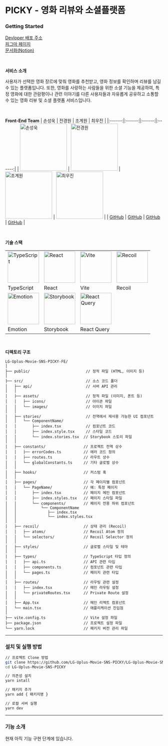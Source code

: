 # PICKY - 영화 리뷰와 소셜플랫폼

### Getting Started
[Devloper 배포 주소](https://d3hxz5yj62y98w.cloudfront.net/)<br />
[피그마 페이지](https://www.figma.com/design/rpAlhiLds5pygwPfPpD4lp/PICKY-%EB%94%94%EC%9E%90%EC%9D%B8-%EC%99%84%EC%84%B1%EB%B3%B8?node-id=0-1&node-type=canvas&t=pwFCyVmMoN1a41le-0)<br />
[문서화(Notion)](https://glass-joggers-e59.notion.site/PICKY-13c9fc77f3f6802ab7f1c2ee59b3aa8c?pvs=74)

<br />

**서비스 소개**

사용자가 선택한 영화 장르에 맞춰 영화를 추천받고, 영화 정보를 확인하며 리뷰를 남길 수 있는 플랫폼입니다. 또한, 영화를 사랑하는 사람들을 위한 소셜 기능을 제공하여, 특정 영화에 대한 관람평이나 관련 이야기를 다른 사용자들과 자유롭게 공유하고 소통할 수 있는 영화 리뷰 및 소셜 플랫폼 서비스입니다.

<br />

**Front-End Team**
| 손성욱 | 전경원 | 조계원 | 최우진 |
|:------:|:------:|:------:|:------:|
| <img src="https://file.notion.so/f/f/d159176b-8a5a-4fae-a499-a6b9c2e1223d/2351e242-b110-4be6-ad0c-a07ec7e6c6ce/backiee-114650-landscape.jpg?table=block&id=bdf1a80d-fbc1-4da6-9e70-19f7c0cd5457&spaceId=d159176b-8a5a-4fae-a499-a6b9c2e1223d&expirationTimestamp=1732104000000&signature=LxN95XbXW1wJFLMG0Jo_I6XrBmTMGTd76QEQvzmTyzI&downloadName=backiee-114650-landscape.jpg" alt="손성욱" width="150"> | <img src="https://file.notion.so/f/f/d159176b-8a5a-4fae-a499-a6b9c2e1223d/579c930d-a289-498c-9dc2-b4b330d00546/image.png?table=block&id=805216e1-85b0-4848-9d36-96b94717e524&spaceId=d159176b-8a5a-4fae-a499-a6b9c2e1223d&expirationTimestamp=1732104000000&signature=MMJ5H-YqKw-bYhgkq2078lijjHURjIHg8zB7lj8bidE&downloadName=image.png" alt="전경원" width="150"> | <img src="https://file.notion.so/f/f/9d089367-0265-42a0-92e2-be8f7a71ae5c/e72b3891-1cb8-4634-81a9-7f96534343c4/KakaoTalk_Photo_2024-10-17-13-00-48.jpeg?table=block&id=12288bd9-c3fa-80d9-a018-dfc5340d7a8d&spaceId=9d089367-0265-42a0-92e2-be8f7a71ae5c&expirationTimestamp=1732032000000&signature=FiuH-wMhwt6ex5FfbEhLxa9dVWNpqTytGZR6ot8N-fs&downloadName=KakaoTalk_Photo_2024-10-17-13-00-48.jpeg" alt="조계원" width="150"> | <img src="https://file.notion.so/f/f/d159176b-8a5a-4fae-a499-a6b9c2e1223d/1579be69-c804-454e-a0a7-06025a43bee5/4DF130E8-789E-4E5A-A674-76B8AF35F325_1_105_c.jpeg?table=block&id=5014ba8a-8e41-4702-aad6-2506985df477&spaceId=d159176b-8a5a-4fae-a499-a6b9c2e1223d&expirationTimestamp=1732104000000&signature=2gEJBu2aHawbwgdGddxmbVxqNyZn0A-XgK1EH0QtnJ8&downloadName=4DF130E8-789E-4E5A-A674-76B8AF35F325_1_105_c.jpeg" alt="최우진" width="150"> |
| [GitHub](https://github.com/ssohn3) | [GitHub](https://github.com/jeonkyungwon) | [GitHub](https://github.com/JGW-Korea) | [GitHub](https://github.com/jinnius02) |

<br />

**기술 스택**

|  |  |  |  |
|-----------------|----------------|----------------|----------------|
| <img src="https://i.namu.wiki/i/EY559r31H-um8uTtptPIbCZoBGxsumSlwEH0T_rA6WmxQq1UwqyAf3cJQJXN7Fv5CoEz0kv5CBXzjkkPU_XWig.svg" alt="TypeScript" width="100"> | <img src="https://github.com/user-attachments/assets/e3b49dbb-981b-4804-acf9-012c854a2fd2" alt="React" width="100"> | <img src="https://ko.vite.dev/logo.svg" alt="Vite" width="100"> | <img src="https://encrypted-tbn0.gstatic.com/images?q=tbn:ANd9GcSii2UcY9fK5WXXPfa2z7urgqOcq63L5SObJQ&s" alt="Recoil" width="100"> |
| TypeScript | React | Vite | Recoil |
| <img src="https://encrypted-tbn0.gstatic.com/images?q=tbn:ANd9GcTKIe10L8m6JqDfjl_5BFRTz8yHoowQUgW6cA&s" alt="Emotion" width="100"> | <img src="https://blog.kakaocdn.net/dn/997rV/btsIkARkTej/PdtiBI82EnMzFQjgHkbuI1/img.png" alt="Storybook" width="100"> | <img src="https://t1.kakaocdn.net/kakao_tech/image/2022/06/images/01.png" alt="React Query" width="100"> |  |
| Emotion | Storybook | React Query |  |

<br />

**디렉토리 구조**

```planeText
LG-Uplus-Movie-SNS-PICKY-FE/
│
├── public/                         // 정적 파일 (HTML, 이미지 등)
│   
├── src/                            // 소스 코드 폴더
│   ├── api/                        // 서버 API 관리
│   │
│   ├── assets/                     // 정적 파일 (이미지, 폰트 등)
│   │   ├── icons/                  // 아이콘 파일
│   │   └── images/                 // 이미지 파일
│   │
│   ├── stories/                    // 전역에서 재사용 가능한 UI 컴포넌트
│   │   └── ComponentName/
│   │       ├── index.tsx           // 컴포넌트 코드
│   │       ├── index.style.tsx     // 스타일 코드
│   │       └── index.stories.tsx  // Storybook 스토리 파일
│   │
│   ├── constants/                 // 프로젝트 전역 상수
│   │   ├── errorCodes.ts          // 에러 코드 정의
│   │   ├── routes.ts              // 라우트 상수
│   │   └── globalConstants.ts     // 기타 글로벌 상수
│   │
│   ├── hooks/                     // 커스텀 훅
│   │
│   ├── pages/                     // 각 페이지별 컴포넌트
│   │   └── PageName/              // 예: 특정 페이지
│   │       ├── index.tsx          // 페이지 메인 컴포넌트
│   │       ├── index.styles.tsx   // 페이지 스타일 파일
│   │       └── components/        // 페이지 전용 하위 컴포넌트
│   │           └── ComponentName
│   │              ├── index.tsx
│   │              └── index.styles.tsx
│   │
│   ├── recoil/                    // 상태 관리 (Recoil)
│   │   ├── atoms/                 // Recoil Atom 정의
│   │   └── selectors/             // Recoil Selector 정의
│   │
│   ├── styles/                    // 글로벌 스타일 및 테마
│   │
│   ├── types/                     // TypeScript 타입 정의
│   │   ├── api.ts                 // API 관련 타입
│   │   ├── components.ts          // 컴포넌트 관련 타입
│   │   └── pages.ts               // 페이지 관련 타입
│   │
│   ├── routes/                    // 라우팅 관련 설정
│   │   ├── index.tsx              // 메인 라우팅 설정
│   │   └── privateRoutes.tsx      // Private Route 설정
│   │
│   ├── App.tsx                    // 메인 리액트 컴포넌트
│   └── main.tsx                   // 애플리케이션 진입점
│
├── vite.config.ts                 // Vite 설정 파일
├── package.json                   // 프로젝트 설정 파일
└── yarn.lock                      // 패키지 버전 관리 파일
```

---

### 설치 및 실행 방법

```bash
// 프로젝트 Clone 방법
git clone https://github.com/LG-Uplus-Movie-SNS-PICKY/LG-Uplus-Movie-SNS-PICKY-FE.git
cd LG-Uplus-Movie-SNS-PICKY

// 의존성 설치
yarn intall

// 패키지 추가
yarn add { 패키지명 }

// 로컬 서버 실행
yarn dev
```

---

### 기능 소개

현재 아직 기능 구현 단계에 있습니다.
